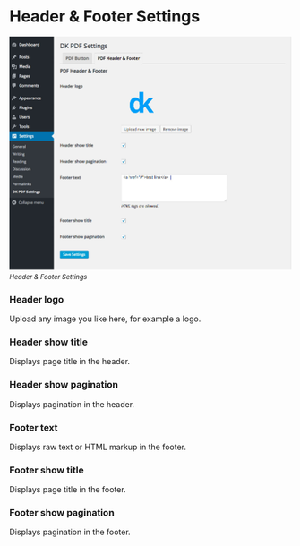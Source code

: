 # Header & Footer Settings

![Header & Footer Settings screenshot](_images/header-footer-settings.jpg "Header & Footer Settings")
<p style="margin-top:-1em"><small><em>Header & Footer Settings</em></small></p>

### Header logo
Upload any image you like here, for example a logo.

### Header show title
Displays page title in the header.

### Header show pagination
Displays pagination in the header.

### Footer text
Displays raw text or HTML markup in the footer.

### Footer show title
Displays page title in the footer.

### Footer show pagination
Displays pagination in the footer.
